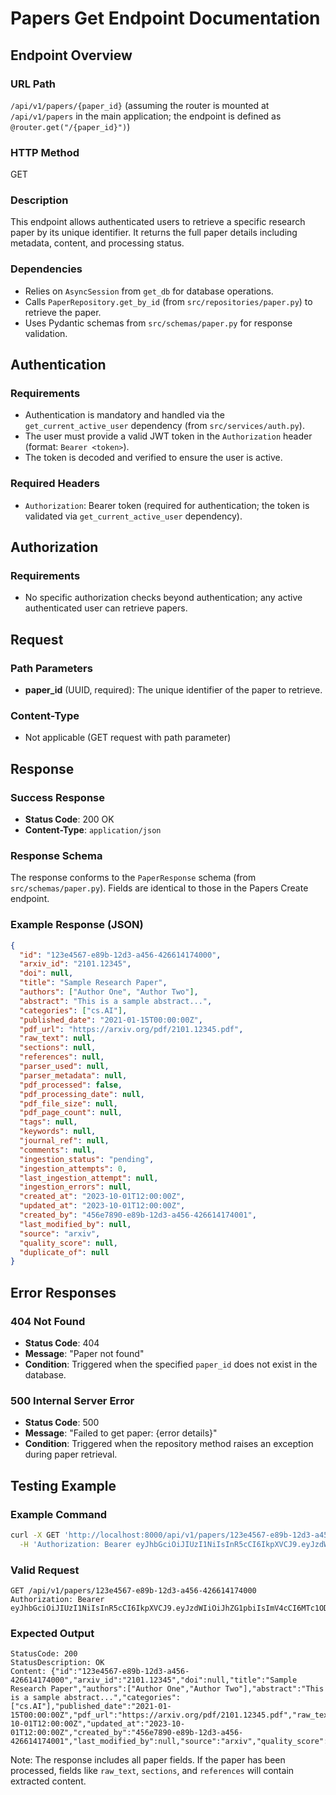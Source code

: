 # Papers Get Endpoint Documentation

## Endpoint Overview

### URL Path
`/api/v1/papers/{paper_id}` (assuming the router is mounted at `/api/v1/papers` in the main application; the endpoint is defined as `@router.get("/{paper_id}")`)

### HTTP Method
GET

### Description
This endpoint allows authenticated users to retrieve a specific research paper by its unique identifier. It returns the full paper details including metadata, content, and processing status.

### Dependencies
- Relies on `AsyncSession` from `get_db` for database operations.
- Calls `PaperRepository.get_by_id` (from `src/repositories/paper.py`) to retrieve the paper.
- Uses Pydantic schemas from `src/schemas/paper.py` for response validation.

## Authentication

### Requirements
- Authentication is mandatory and handled via the `get_current_active_user` dependency (from `src/services/auth.py`).
- The user must provide a valid JWT token in the `Authorization` header (format: `Bearer <token>`).
- The token is decoded and verified to ensure the user is active.

### Required Headers
- `Authorization`: Bearer token (required for authentication; the token is validated via `get_current_active_user` dependency).

## Authorization

### Requirements
- No specific authorization checks beyond authentication; any active authenticated user can retrieve papers.

## Request

### Path Parameters
- **paper_id** (UUID, required): The unique identifier of the paper to retrieve.

### Content-Type
- Not applicable (GET request with path parameter)

## Response

### Success Response
- **Status Code**: 200 OK
- **Content-Type**: `application/json`

### Response Schema
The response conforms to the `PaperResponse` schema (from `src/schemas/paper.py`). Fields are identical to those in the Papers Create endpoint.

### Example Response (JSON)
```json
{
  "id": "123e4567-e89b-12d3-a456-426614174000",
  "arxiv_id": "2101.12345",
  "doi": null,
  "title": "Sample Research Paper",
  "authors": ["Author One", "Author Two"],
  "abstract": "This is a sample abstract...",
  "categories": ["cs.AI"],
  "published_date": "2021-01-15T00:00:00Z",
  "pdf_url": "https://arxiv.org/pdf/2101.12345.pdf",
  "raw_text": null,
  "sections": null,
  "references": null,
  "parser_used": null,
  "parser_metadata": null,
  "pdf_processed": false,
  "pdf_processing_date": null,
  "pdf_file_size": null,
  "pdf_page_count": null,
  "tags": null,
  "keywords": null,
  "journal_ref": null,
  "comments": null,
  "ingestion_status": "pending",
  "ingestion_attempts": 0,
  "last_ingestion_attempt": null,
  "ingestion_errors": null,
  "created_at": "2023-10-01T12:00:00Z",
  "updated_at": "2023-10-01T12:00:00Z",
  "created_by": "456e7890-e89b-12d3-a456-426614174001",
  "last_modified_by": null,
  "source": "arxiv",
  "quality_score": null,
  "duplicate_of": null
}
```

## Error Responses

### 404 Not Found
- **Status Code**: 404
- **Message**: "Paper not found"
- **Condition**: Triggered when the specified `paper_id` does not exist in the database.

### 500 Internal Server Error
- **Status Code**: 500
- **Message**: "Failed to get paper: {error details}"
- **Condition**: Triggered when the repository method raises an exception during paper retrieval.

## Testing Example

### Example Command
```bash
curl -X GET 'http://localhost:8000/api/v1/papers/123e4567-e89b-12d3-a456-426614174000' \
  -H 'Authorization: Bearer eyJhbGciOiJIUzI1NiIsInR5cCI6IkpXVCJ9.eyJzdWIiOiJhZG1pbiIsImV4cCI6MTc1ODg3MDc4OH0.GrXDnxCPAYJxm3rG33_0bP3hMJXTu5FX68uHHF1WV1I'
```

### Valid Request
```
GET /api/v1/papers/123e4567-e89b-12d3-a456-426614174000
Authorization: Bearer eyJhbGciOiJIUzI1NiIsInR5cCI6IkpXVCJ9.eyJzdWIiOiJhZG1pbiIsImV4cCI6MTc1ODg3MDc4OH0.GrXDnxCPAYJxm3rG33_0bP3hMJXTu5FX68uHHF1WV1I
```

### Expected Output
```
StatusCode: 200
StatusDescription: OK
Content: {"id":"123e4567-e89b-12d3-a456-426614174000","arxiv_id":"2101.12345","doi":null,"title":"Sample Research Paper","authors":["Author One","Author Two"],"abstract":"This is a sample abstract...","categories":["cs.AI"],"published_date":"2021-01-15T00:00:00Z","pdf_url":"https://arxiv.org/pdf/2101.12345.pdf","raw_text":null,"sections":null,"references":null,"parser_used":null,"parser_metadata":null,"pdf_processed":false,"pdf_processing_date":null,"pdf_file_size":null,"pdf_page_count":null,"tags":null,"keywords":null,"journal_ref":null,"comments":null,"ingestion_status":"pending","ingestion_attempts":0,"last_ingestion_attempt":null,"ingestion_errors":null,"created_at":"2023-10-01T12:00:00Z","updated_at":"2023-10-01T12:00:00Z","created_by":"456e7890-e89b-12d3-a456-426614174001","last_modified_by":null,"source":"arxiv","quality_score":null,"duplicate_of":null}
```

Note: The response includes all paper fields. If the paper has been processed, fields like `raw_text`, `sections`, and `references` will contain extracted content.